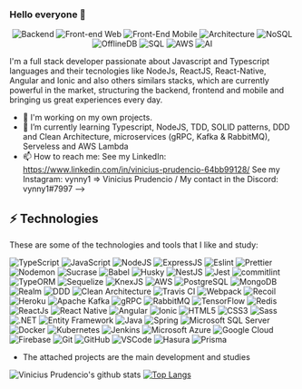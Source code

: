 ### Hello everyone 👋

<p align="center">
  
  <img alt="Backend" src="https://img.shields.io/badge/Backend-NodeJS%20%26%20Spring-green" />

  <img alt="Front-end Web" src="https://img.shields.io/badge/Web-React%20%7C%20Angular-blue" />
  
  <img alt="Front-End Mobile" src="https://img.shields.io/badge/Mobile-React--Native%20%7C%20Ionic-blue" />
  
  <img alt="Architecture" src="https://img.shields.io/badge/Architecture-DDD%20%26%20Clean%20architecture-brightgreen" />

  <img alt="NoSQL" src="https://img.shields.io/badge/NoSQL-MongoDB-green" />
    
  <img alt="OfflineDB" src="https://img.shields.io/badge/OfflineDB-Realm-ef476f" />

  <img alt="SQL" src="https://img.shields.io/badge/SQL-PosgreSQL-blue" />
  
  <img alt="AWS" src="https://img.shields.io/badge/Cloud-AWS-orange" />
  
  <img alt="AI" src="https://img.shields.io/badge/AI-TensorFlow-f8961e" />
 
</p>

I'm a full stack developer passionate about Javascript and Typescript languages and their tecnologies like NodeJs, ReactJS, React-Native, Angular and Ionic and also others similars stacks, which are currently powerful in the market, structuring the backend, frontend and mobile and bringing us great experiences every day. 

- 🔭 I'm working on my own projects.
- 🌱 I’m currently learning Typescript, NodeJS, TDD, SOLID patterns, DDD and Clean Architecture, microservices (gRPC, Kafka & RabbitMQ), Serveless and AWS Lambda
- 📫 How to reach me: 
  See my LinkedIn: https://www.linkedin.com/in/vinicius-prudencio-64bb99128/
  See my Instagram: vynny1 => Vinicius Prudencio /
  My contact in the Discord: vynny1#7997
-->

## ⚡ Technologies

These are some of the technologies and tools that I like and study:

![TypeScript](https://img.shields.io/badge/-TypeScript-007ACC?style=flat-square&logo=typescript&logoColor=white)
![JavaScript](https://img.shields.io/badge/-JavaScript-ffc43d?style=flat-square&logo=javascript&logoColor=white)
![NodeJS](https://img.shields.io/badge/-Nodejs-339933?style=flat-square&logo=Node.js&logoColor=white)
![ExpressJS](https://img.shields.io/badge/-ExpressJS-green?style=flat-square&logo=expressjs)
![Eslint](https://img.shields.io/badge/-Eslint-531cb3?style=flat-square&logo=eslint&logoColor=white)
![Prettier](https://img.shields.io/badge/-Prettier-284b63?style=flat-square&logo=prettier&logoColor=white)
![Nodemon](https://img.shields.io/badge/-Nodemon-83e377?style=flat-square&logo=nodemon&logoColor=white)
![Sucrase](https://img.shields.io/badge/-Sucrase-black?style=flat-square&logo=sucrase&logoColor=white)
![Babel](https://img.shields.io/badge/-Babel-f1c453?style=flat-square&logo=babel&logoColor=white)
![Husky](https://img.shields.io/badge/-Husky-green?style=flat-square&logo=husky&logoColor=white)
![NestJS](https://img.shields.io/badge/-NestJS-E0234E?style=flat-square&logo=nestjs&logoColor=white)
![Jest](https://img.shields.io/badge/-Jest-2a9d8f?style=flat-square&logo=jest&logoColor=white)
![commitlint](https://img.shields.io/badge/-commitlint-black?style=flat-square&logo=commitlint&logoColor=white)
![TypeORM](https://img.shields.io/badge/-TypeORM-blue?style=flat-typeorm&logo=white)
![Sequelize](https://img.shields.io/badge/-Sequelize-333533?style=flat-sequelize&logo=white)
![KnexJS](https://img.shields.io/badge/-Knex.JS-e16426?style=flat-square&logo=knex.js&logoColor=white)
![AWS](https://img.shields.io/badge/-AWS-ff9f1c?style=flat-square&logo=aws&logoColor=white)
![PostgreSQL](https://img.shields.io/badge/-PostgreSQL-blue?style=flat-square&logo=postgresql)
![MongoDB](https://img.shields.io/badge/-MongoDB-1a936f?style=flat-square&logo=mongodb&logoColor=white)
![Realm](https://img.shields.io/badge/-Realm-ef476f?style=flat-square&logo=realm&logoColor=white)
![DDD](https://img.shields.io/badge/-DDD-06d6a0?style=flat-square&logo=DDD&logoColor=white)
![Clean Architecture](https://img.shields.io/badge/-Clean%20Architecture-06d6a0?style=flat-square&logo=Clean-Architecture&logoColor=white)
![Travis CI](https://img.shields.io/badge/-Travis%20CI-2a9d8f?style=flat-square&logo=travis&logoColor=white)
![Webpack](https://img.shields.io/badge/-Webpack-48cae4?style=flat-square&logo=webpack&logoColor=white)
![Recoil](https://img.shields.io/badge/-RecoilJS-0077b6?style=flat-square&logo=recoiljs&logoColor=white)
![Heroku](https://img.shields.io/badge/-Heroku-9d4edd?style=flat-square&logo=heroku&logoColor=white)
![Apache Kafka](https://img.shields.io/badge/-Apache%20Kafka-343a40?style=flat-square&logo=apache-kafka&logoColor=white)
![gRPC](https://img.shields.io/badge/-gRPC-264653?style=flat-square&logo=grpc&logoColor=white)
![RabbitMQ](https://img.shields.io/badge/-RabbitMQ-e16426?style=flat-square&logo=rabbitmq&logoColor=white)
![TensorFlow](https://img.shields.io/badge/-TensorFlow-f8961e?style=flat-square&logo=TensorFlow&logoColor=white)
![Redis](https://img.shields.io/badge/-Redis-ba181b?style=flat-square&logo=redis&logoColor=white)
![ReactJs](https://img.shields.io/badge/-ReactJS-7209b7?style=flat-square&logo=react&logoColor=white)
![React Native](https://img.shields.io/badge/-React%20Native-7209b7?style=flat-square&logo=react&logoColor=white)
![Angular](https://img.shields.io/badge/-Angular-DD0031?style=flat-square&logo=angular)
![Ionic](https://img.shields.io/badge/-Ionic-3880FF?style=flat-square&logo=ionic&logoColor=white)
![HTML5](https://img.shields.io/badge/-HTML5-E34F26?style=flat-square&logo=html5&logoColor=white)
![CSS3](https://img.shields.io/badge/-CSS3-1572B6?style=flat-square&logo=css3)
![Sass](https://img.shields.io/badge/-Sass-CC6699?style=flat-square&logo=sass&logoColor=white)
![.NET](https://img.shields.io/badge/-.NET-7014e8?style=flat-square&logo=.NET)
![Entity Framework](https://img.shields.io/badge/-Entity%20Framework-4361ee?style=flat-square&logo=entity-framework&logoColor=white)
![Java](https://img.shields.io/badge/-Java-007396?style=flat-square&logo=java)
![Spring](https://img.shields.io/badge/-Spring-6DB33F?style=flat-square&logo=spring&logoColor=white)
![Microsoft SQL Server](https://img.shields.io/badge/-SQL%20Server-CC2927?style=flat-square&logo=microsoft-sql-server&logoColor=white)
![Docker](https://img.shields.io/badge/-Docker-f8f4f2?style=flat-square&logo=docker&logoColor=docker)
![Kubernetes](https://img.shields.io/badge/Kubernetes-0089D6?style=flat-square&logo=kubernetes&logoColor=white)
![Jenkins](https://img.shields.io/badge/Jenkins-ff005e?style=flat-square&logo=jenkins&logoColor=white)
![Microsoft Azure](https://img.shields.io/badge/Microsoft%20Azure-0089D6?style=flat-square&logo=microsoft-azure&logoColor=white)
![Google Cloud](https://img.shields.io/badge/Google%20Cloud-4285F4?style=flat-square&logo=google-cloud&logoColor=white)
![Firebase](https://img.shields.io/badge/Firebase-FFCA28?style=flat-square&logo=firebase&logoColor=white)
![Git](https://img.shields.io/badge/-Git-black?style=flat-square&logo=git)
![GitHub](https://img.shields.io/badge/-GitHub-181717?style=flat-square&logo=github)
![VSCode](https://img.shields.io/badge/-VSCode-007ACC?style=flat-square&logo=visual-studio-code&logoColor=white)
![Hasura](https://img.shields.io/badge/-Hasura-0096c7?style=flat-square&logo=Hasura&logoColor=white)
![Prisma](https://img.shields.io/badge/-Prisma-339933?style=flat-square&logo=Prisma&logoColor=white)



- The attached projects are the main development and studies

![Vinicius Prudencio's github stats](https://github-readme-stats.vercel.app/api?username=vynnydev&show_icons=true)
[![Top Langs](https://github-readme-stats.vercel.app/api/top-langs/?username=vynnydev&layout=compact)](https://github.com/vynnydev/github-readme-stats)
